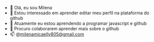 - 👋 Olá, eu sou Milena
- 👀 Estou interessado em aprender editar meu perfil na plataforma do github
- 🌱 Atuamente eu estou aprendendo a programar javascript e github
- 💞️ Procuro colaborarem aprender mais sobre o github
- 📫 @milenamicaelly805@gmail.com
